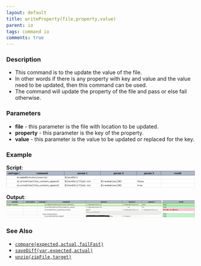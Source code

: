```yaml
---
layout: default
title: writeProperty(file,property,value)
parent: io
tags: command io
comments: true
---
```



### Description
- This command is to the update the value of the file.
- In other words if there is any property with key and value and the value need to be updated, then this command can 
  be used.
- The command will update the property of the file and pass or else fail otherwise.


### Parameters
- **file** \- this parameter is the file with location to be updated.
- **property** \- this parameter is the key of the property.
- **value** \- this parameter is the value to be updated or replaced for the key.


### Example
**Script**:<br/>
![script](image/writeFile_01.png)

**Output**:<br/>
![output](image/writeProperty_02.png)


### See Also
- [`compare(expected,actual,failFast)`](compare(expected,actual,failFast))
- [`saveDiff(var,expected,actual)`](saveDiff(var,expected,actual))
- [`unzip(zipFile,target)`](unzip(zipFile,target))
